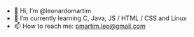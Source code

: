 - 👋 Hi, I’m @leonardomartim
- 🌱 I’m currently learning C, Java, JS / HTML / CSS and Linux
- 📫 How to reach me: pmartim.leo@gmail.com
<!---
leonardomartim/leonardomartim is a ✨ special ✨ repository because its `README.md` (this file) appears on your GitHub profile.
You can click the Preview link to take a look at your changes.
--->
